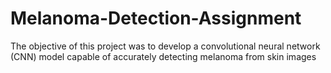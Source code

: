 # Melanoma-Detection-Assignment
The objective of this project was to develop a convolutional neural network (CNN) model capable of accurately detecting melanoma from skin images
